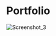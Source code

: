 # Portfolio
![Screenshot_3](https://user-images.githubusercontent.com/52748492/225918399-88fb8768-39c7-426d-a311-bbb7c0ba8f1a.png)
